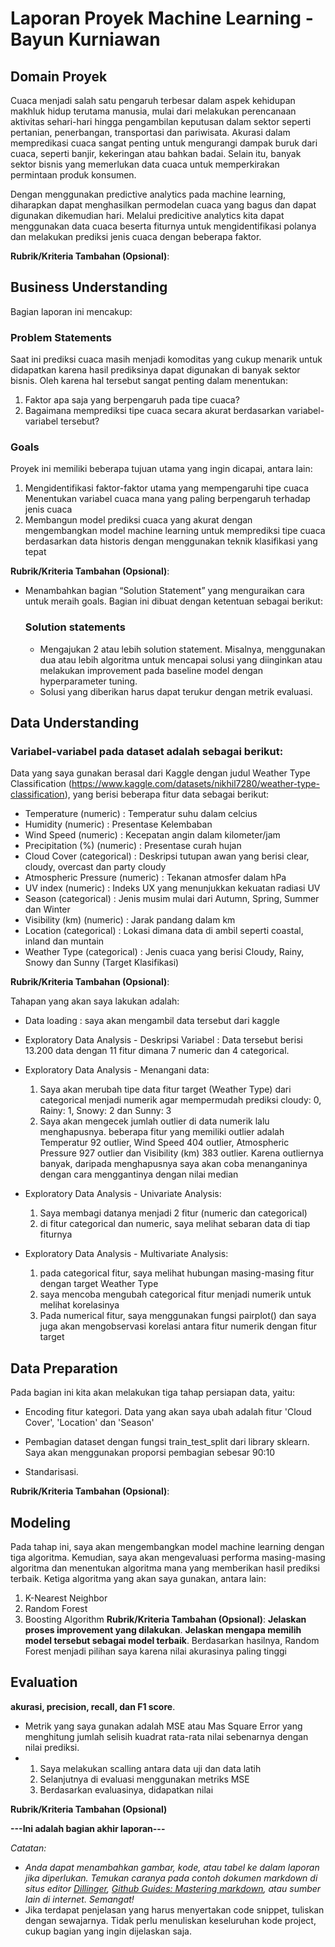 # Laporan Proyek Machine Learning - Bayun Kurniawan

## Domain Proyek

Cuaca menjadi salah satu pengaruh terbesar dalam aspek kehidupan makhluk hidup terutama manusia, mulai dari melakukan perencanaan aktivitas sehari-hari hingga pengambilan keputusan dalam sektor seperti pertanian, penerbangan, transportasi dan pariwisata. Akurasi dalam mempredikasi cuaca sangat penting untuk mengurangi dampak buruk dari cuaca, seperti banjir, kekeringan atau bahkan badai. Selain itu, banyak sektor bisnis yang memerlukan data cuaca untuk memperkirakan permintaan produk konsumen.

Dengan menggunakan predictive analytics pada machine learning, diharapkan dapat menghasilkan permodelan cuaca yang bagus dan dapat digunakan dikemudian hari. Melalui predicitive analytics kita dapat menggunakan data cuaca beserta fiturnya untuk mengidentifikasi polanya dan melakukan prediksi jenis cuaca dengan beberapa faktor.

**Rubrik/Kriteria Tambahan (Opsional)**:

## Business Understanding

Bagian laporan ini mencakup:

### Problem Statements

Saat ini prediksi cuaca masih menjadi komoditas yang cukup menarik untuk didapatkan karena hasil prediksinya dapat digunakan di banyak sektor bisnis. Oleh karena hal tersebut sangat penting dalam menentukan:

1. Faktor apa saja yang berpengaruh pada tipe cuaca?
2. Bagaimana memprediksi tipe cuaca secara akurat berdasarkan variabel-variabel tersebut?

### Goals

Proyek ini memiliki beberapa tujuan utama yang ingin dicapai, antara lain:

1. Mengidentifikasi faktor-faktor utama yang mempengaruhi tipe cuaca
   Menentukan variabel cuaca mana yang paling berpengaruh terhadap jenis cuaca
2. Membangun model prediksi cuaca yang akurat dengan mengembangkan model machine learning untuk memprediksi tipe cuaca berdasarkan data historis dengan menggunakan teknik klasifikasi yang tepat

**Rubrik/Kriteria Tambahan (Opsional)**:

- Menambahkan bagian “Solution Statement” yang menguraikan cara untuk meraih goals. Bagian ini dibuat dengan ketentuan sebagai berikut:

  ### Solution statements

  - Mengajukan 2 atau lebih solution statement. Misalnya, menggunakan dua atau lebih algoritma untuk mencapai solusi yang diinginkan atau melakukan improvement pada baseline model dengan hyperparameter tuning.
  - Solusi yang diberikan harus dapat terukur dengan metrik evaluasi.

## Data Understanding

### Variabel-variabel pada dataset adalah sebagai berikut:

Data yang saya gunakan berasal dari Kaggle dengan judul Weather Type Classification (https://www.kaggle.com/datasets/nikhil7280/weather-type-classification), yang berisi beberapa fitur data sebagai berikut:

- Temperature (numeric) : Temperatur suhu dalam celcius
- Humidity (numeric) : Presentase Kelembaban
- Wind Speed (numeric) : Kecepatan angin dalam kilometer/jam
- Precipitation (%) (numeric) : Presentase curah hujan
- Cloud Cover (categorical) : Deskripsi tutupan awan yang berisi clear, cloudy, overcast dan party cloudy
- Atmospheric Pressure (numeric) : Tekanan atmosfer dalam hPa
- UV index (numeric) : Indeks UX yang menunjukkan kekuatan radiasi UV
- Season (categorical) : Jenis musim mulai dari Autumn, Spring, Summer dan Winter
- Visibility (km) (numeric) : Jarak pandang dalam km
- Location (categorical) : Lokasi dimana data di ambil seperti coastal, inland dan muntain
- Weather Type (categorical) : Jenis cuaca yang berisi Cloudy, Rainy, Snowy dan Sunny (Target Klasifikasi)

**Rubrik/Kriteria Tambahan (Opsional)**:

Tahapan yang akan saya lakukan adalah:

- Data loading :
  saya akan mengambil data tersebut dari kaggle

- Exploratory Data Analysis - Deskripsi Variabel :
  Data tersebut berisi 13.200 data dengan 11 fitur dimana 7 numeric dan 4 categorical.

- Exploratory Data Analysis - Menangani data:

  1. Saya akan merubah tipe data fitur target (Weather Type) dari categorical menjadi numerik agar mempermudah prediksi
     cloudy: 0, Rainy: 1, Snowy: 2 dan Sunny: 3
  2. Saya akan mengecek jumlah outlier di data numerik lalu menghapusnya.
     beberapa fitur yang memiliki outlier adalah Temperatur 92 outlier, Wind Speed 404 outlier, Atmospheric Pressure 927 outlier dan Visibility (km) 383 outlier.
     Karena outliernya banyak, daripada menghapusnya saya akan coba menanganinya dengan cara menggantinya dengan nilai median

- Exploratory Data Analysis - Univariate Analysis:

  1. Saya membagi datanya menjadi 2 fitur (numeric dan categorical)
  2. di fitur categorical dan numeric, saya melihat sebaran data di tiap fiturnya

- Exploratory Data Analysis - Multivariate Analysis:
  1. pada categorical fitur, saya melihat hubungan masing-masing fitur dengan target Weather Type
  2. saya mencoba mengubah categorical fitur menjadi numerik untuk melihat korelasinya
  3. Pada numerical fitur, saya menggunakan fungsi pairplot() dan saya juga akan mengobservasi korelasi antara fitur numerik dengan fitur target

## Data Preparation

Pada bagian ini kita akan melakukan tiga tahap persiapan data, yaitu:

- Encoding fitur kategori.
  Data yang akan saya ubah adalah fitur 'Cloud Cover', 'Location' dan 'Season'

- Pembagian dataset dengan fungsi train_test_split dari library sklearn.
  Saya akan menggunakan proporsi pembagian sebesar 90:10

- Standarisasi.

**Rubrik/Kriteria Tambahan (Opsional)**:

## Modeling

Pada tahap ini, saya akan mengembangkan model machine learning dengan tiga algoritma. Kemudian, saya akan mengevaluasi performa masing-masing algoritma dan menentukan algoritma mana yang memberikan hasil prediksi terbaik. Ketiga algoritma yang akan saya gunakan, antara lain:

1. K-Nearest Neighbor
2. Random Forest
3. Boosting Algorithm
   **Rubrik/Kriteria Tambahan (Opsional)**:
   **Jelaskan proses improvement yang dilakukan**.
   **Jelaskan mengapa memilih model tersebut sebagai model terbaik**.
   Berdasarkan hasilnya, Random Forest menjadi pilihan saya karena nilai akurasinya paling tinggi

## Evaluation

**akurasi, precision, recall, dan F1 score**.

- Metrik yang saya gunakan adalah MSE atau Mas Square Error yang menghitung jumlah selisih kuadrat rata-rata nilai sebenarnya dengan nilai prediksi.
- 1. Saya melakukan scalling antara data uji dan data latih
  2. Selanjutnya di evaluasi menggunakan metriks MSE
  3. Berdasarkan evaluasinya, didapatkan nilai

**Rubrik/Kriteria Tambahan (Opsional)**

**---Ini adalah bagian akhir laporan---**

_Catatan:_

- _Anda dapat menambahkan gambar, kode, atau tabel ke dalam laporan jika diperlukan. Temukan caranya pada contoh dokumen markdown di situs editor [Dillinger](https://dillinger.io/), [Github Guides: Mastering markdown](https://guides.github.com/features/mastering-markdown/), atau sumber lain di internet. Semangat!_
- Jika terdapat penjelasan yang harus menyertakan code snippet, tuliskan dengan sewajarnya. Tidak perlu menuliskan keseluruhan kode project, cukup bagian yang ingin dijelaskan saja.
